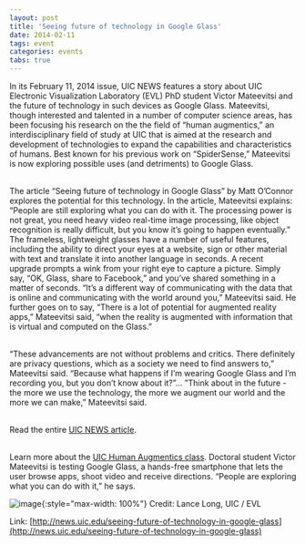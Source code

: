 ```yaml
---
layout: post
title: 'Seeing future of technology in Google Glass'
date: 2014-02-11
tags: event
categories: events
tabs: true
---
```


In its February 11, 2014 issue, UIC NEWS features a story about UIC Electronic Visualization Laboratory (EVL) PhD student Victor Mateevitsi and the future of technology in such devices as Google Glass. Mateevitsi, though interested and talented in a number of computer science areas, has been focusing his research on the the field of &ldquo;human augmentics,&rdquo; an interdisciplinary field of study at UIC that is aimed at the research and development of technologies to expand the capabilities and characteristics of humans. Best known for his previous work on &ldquo;SpiderSense,&rdquo; Mateevitsi is now exploring possible uses (and detriments) to Google Glass.<br><br>

The article &ldquo;Seeing future of technology in Google Glass&rdquo; by Matt O&rsquo;Connor explores the potential for this technology. In the article, Mateevitsi explains: &ldquo;People are still exploring what you can do with it. The processing power is not great, you need heavy video real-time image processing, like object recognition is really difficult, but you know it&rsquo;s going to happen eventually.&rdquo; The frameless, lightweight glasses have a number of useful features, including the ability to direct your eyes at a website, sign or other material with text and translate it into another language in seconds. A recent upgrade prompts a wink from your right eye to capture a picture. Simply say, &ldquo;OK, Glass, share to Facebook,&rdquo; and you&rsquo;ve shared something in a matter of seconds. &ldquo;It&rsquo;s a different way of communicating with the data that is online and communicating with the world around you,&rdquo; Mateevitsi said. He further goes on to say, &ldquo;There is a lot of potential for augmented reality apps,&rdquo; Mateevitsi said, &ldquo;when the reality is augmented with information that is virtual and computed on the Glass.&rdquo;<br><br>

&ldquo;These advancements are not without problems and critics. There definitely are privacy questions, which as a society we need to find answers to,&rdquo; Mateevitsi said. &ldquo;Because what happens if I&rsquo;m wearing Google Glass and I&rsquo;m recording you, but you don&rsquo;t know about it?&rdquo;&hellip; &rdquo;Think about in the future - the more we use the technology, the more we augment our world and the more we can make,&rdquo; Mateevitsi said.<br><br>

Read the entire <a href="http://news.uic.edu/seeing-future-of-technology-in-google-glass">UIC NEWS article</a>.<br><br>

Learn more about the <a href="http://www.humanaugmentics.org/">UIC Human Augmentics class</a>.
Doctoral student Victor Mateevitsi is testing Google Glass, a hands-free smartphone that lets the user browse apps, shoot video and receive directions. &ldquo;People are exploring what you can do with it,&rdquo; he says.

![image](https://www.evl.uic.edu/output/originals/viktormateevitsigoogleglass.png-srcw.jpg){:style="max-width: 100%"}
Credit: Lance Long, UIC / EVL


Link: [http://news.uic.edu/seeing-future-of-technology-in-google-glass](http://news.uic.edu/seeing-future-of-technology-in-google-glass)
